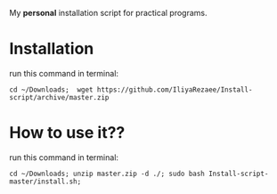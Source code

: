My **personal** installation script for practical programs.

Installation
=====================================================================
run this command in terminal:
```
cd ~/Downloads;  wget https://github.com/IliyaRezaee/Install-script/archive/master.zip
```

How to use it??
=====================================================================
run this command in terminal:
```
cd ~/Downloads; unzip master.zip -d ./; sudo bash Install-script-master/install.sh;
```
